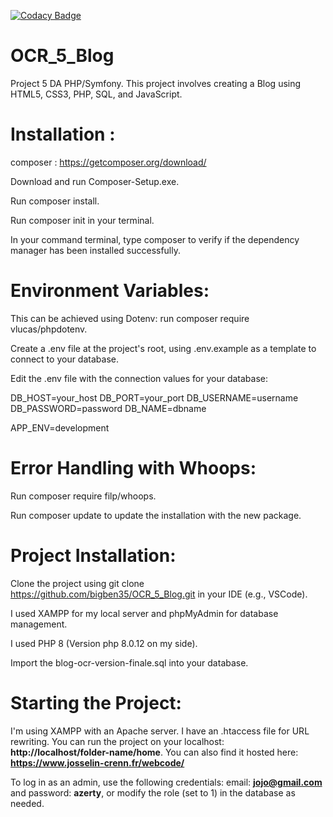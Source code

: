 [![Codacy Badge](https://app.codacy.com/project/badge/Grade/ed723c215dbf4468af34e1e9616b249b)](https://www.codacy.com/gh/bigben35/OCR_5_Blog/dashboard?utm_source=github.com&amp;utm_medium=referral&amp;utm_content=bigben35/OCR_5_Blog&amp;utm_campaign=Badge_Grade)

# OCR_5_Blog

Project 5 DA PHP/Symfony. This project involves creating a Blog using HTML5, CSS3, PHP, SQL, and JavaScript.

# Installation :
composer : https://getcomposer.org/download/

Download and run Composer-Setup.exe.

Run composer install.

Run composer init in your terminal.

In your command terminal, type composer to verify if the dependency manager has been installed successfully.

# Environment Variables:
This can be achieved using Dotenv: run composer require vlucas/phpdotenv.

Create a .env file at the project's root, using .env.example as a template to connect to your database.

Edit the .env file with the connection values for your database:

DB_HOST=your_host
DB_PORT=your_port
DB_USERNAME=username
DB_PASSWORD=password
DB_NAME=dbname

APP_ENV=development

# Error Handling with Whoops:
Run composer require filp/whoops.

Run composer update to update the installation with the new package.


# Project Installation:
Clone the project using git clone https://github.com/bigben35/OCR_5_Blog.git in your IDE (e.g., VSCode).

I used XAMPP for my local server and phpMyAdmin for database management.

I used PHP 8 (Version php 8.0.12 on my side).

Import the blog-ocr-version-finale.sql into your database.

# Starting the Project:
I'm using XAMPP with an Apache server. I have an .htaccess file for URL rewriting. You can run the project on your localhost: **http://localhost/folder-name/home**. You can also find it hosted here: **https://www.josselin-crenn.fr/webcode/**

To log in as an admin, use the following credentials: email: **jojo@gmail.com** and password: **azerty**, or modify the role (set to 1) in the database as needed.

